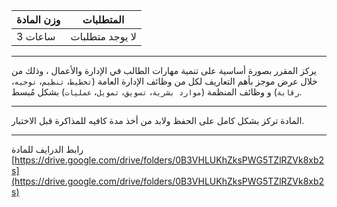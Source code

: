 | وزن المادة | المتطلبات |
|---|---|
| 3 ساعات | لا يوجد متطلبات |

---

<!-- start -->

يركز المقرر بصورة أساسية على تنمية مهارات الطالب في الإدارة والأعمال ، وذلك من خلال عرض موجز بأهم التعاريف لكل من وظائف
الإدارة العامة (`تخطيط`، `تنظيم`، `توجيه`، `رقابة`) و وظائف المنظمة (`موارد بشرية`، `تسويق`، `تمويل`، `عمليات`) بشكل
مُبسط.

---
المادة تركز بشكل كامل على الحفظ ولابد من أخذ مدة كافيه للمذاكرة قبل الاختبار.

---
رابط الدرايف للمادة
[https://drive.google.com/drive/folders/0B3VHLUKhZksPWG5TZlRZVk8xb2s](https://drive.google.com/drive/folders/0B3VHLUKhZksPWG5TZlRZVk8xb2s)
